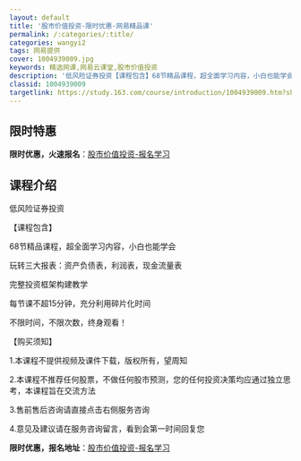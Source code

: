 ```yaml
---
layout: default
title: '股市价值投资-限时优惠-网易精品课'
permalink: /:categories/:title/
categories: wangyi2
tags: 网易提供
cover: 1004939009.jpg
keywords: 精选网课,网易云课堂,股市价值投资
description: '低风险证券投资【课程包含】68节精品课程，超全面学习内容，小白也能学会玩转三大报表：资产负债表，利润表，现金流量表完整投'
classid: 1004939009
targetlink: https://study.163.com/course/introduction/1004939009.htm?share=1&shareId=1025206652&utm_campaign=share&utm_medium=iphoneShare&utm_source=&utm_u=1025206652
---
```


## 限时特惠

**限时优惠，火速报名**：[股市价值投资-报名学习](https://study.163.com/course/introduction/1004939009.htm?share=1&shareId=1025206652&utm_campaign=share&utm_medium=iphoneShare&utm_source=&utm_u=1025206652)

## 课程介绍

低风险证券投资

【课程包含】

68节精品课程，超全面学习内容，小白也能学会

玩转三大报表：资产负债表，利润表，现金流量表

完整投资框架构建教学

每节课不超15分钟，充分利用碎片化时间

不限时间，不限次数，终身观看！



【购买须知】

1.本课程不提供视频及课件下载，版权所有，望周知

2.本课程不推荐任何股票，不做任何股市预测，您的任何投资决策均应通过独立思考，本课程旨在交流方法

3.售前售后咨询请直接点击右侧服务咨询

4.意见及建议请在服务咨询留言，看到会第一时间回复您

**限时优惠，报名地址**：[股市价值投资-报名学习](https://study.163.com/course/introduction/1004939009.htm?share=1&shareId=1025206652&utm_campaign=share&utm_medium=iphoneShare&utm_source=&utm_u=1025206652)

